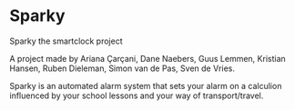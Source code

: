 # Sparky
Sparky the smartclock project

A project made by Ariana Çarçani, Dane Naebers, Guus Lemmen, Kristian Hansen, Ruben Dieleman, Simon van de Pas, Sven de Vries.

Sparky is an automated alarm system that sets your alarm on a calculion influenced by your school lessons and your way of transport/travel.
